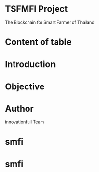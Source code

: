 # TSFMFI Project 
The Blockchain for Smart Farmer  of Thailand 

# Content of table

# Introduction



# Objective



# Author 
innovationfull Team
# smfi
# smfi
